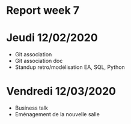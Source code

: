 # Report week 7  

# Jeudi 12/02/2020
- Git association
- Git association doc
- Standup retro/modélisation EA, SQL, Python

# Vendredi 12/03/2020
- Business talk 
- Eménagement de la nouvelle salle

